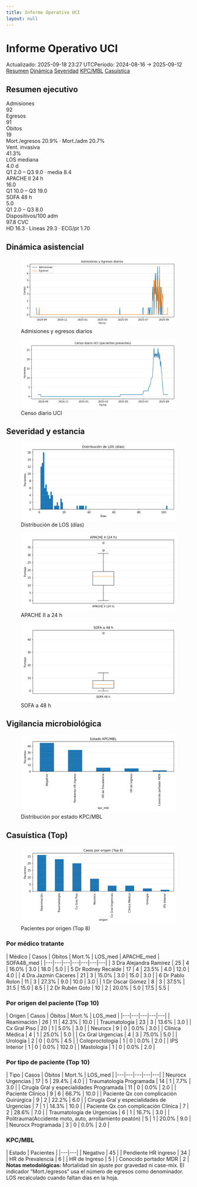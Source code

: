 ```yaml
---
title: Informe Operativo UCI
layout: null
---
```


<link rel="stylesheet" href="assets/report.css">

<div class="page">
<h1>Informe Operativo UCI</h1>
<div class="badgebar"><span class="badge">Actualizado: 2025-09-18 23:27 UTC</span><span class="badge">Período: 2024-08-16 → 2025-09-12</span></div>
<div class="toc">
<a href="#resumen-ejecutivo">Resumen</a>
<a href="#dinamica-asistencial">Dinámica</a>
<a href="#severidad-y-estancia">Severidad</a>
<a href="#vigilancia-microbiologica">KPC/MBL</a>
<a href="#casuistica-top">Casuística</a>
</div>
<h2 id="resumen-ejecutivo">Resumen ejecutivo</h2>
<div class="kpi-grid">
<div class="kpi"><div class="label">Admisiones</div><div class="value">92</div></div>
<div class="kpi"><div class="label">Egresos</div><div class="value">91</div></div>
<div class="kpi"><div class="label">Óbitos</div><div class="value">19</div><div class="sub">Mort./egresos 20.9% · Mort./adm 20.7%</div></div>
<div class="kpi"><div class="label">Vent. invasiva</div><div class="value">41.3%</div></div>
<div class="kpi"><div class="label">LOS mediana</div><div class="value">4.0 d</div><div class="sub">Q1 2.0 – Q3 9.0 · media 8.4</div></div>
<div class="kpi"><div class="label">APACHE II 24 h</div><div class="value">16.0</div><div class="sub">Q1 10.0 – Q3 19.0</div></div>
<div class="kpi"><div class="label">SOFA 48 h</div><div class="value">5.0</div><div class="sub">Q1 2.0 – Q3 8.0</div></div>
<div class="kpi"><div class="label">Dispositivos/100 adm</div><div class="value">97.8 CVC</div><div class="sub">HD 16.3 · Líneas 29.3 · ECG/pt 1.70</div></div>
</div>
<h2 id="dinamica-asistencial">Dinámica asistencial</h2>
<div class="grid-2">
<div class="card"><figure><img src="assets/timeseries_adm_disc.png" alt="Admisiones y egresos"><figcaption>Admisiones y egresos diarios</figcaption></figure></div>
<div class="card"><figure><img src="assets/census_daily.png" alt="Censo diario"><figcaption>Censo diario UCI</figcaption></figure></div>
</div>
<h2 id="severidad-y-estancia">Severidad y estancia</h2>
<div class="grid-2">
<div class="card"><figure><img src="assets/los_hist.png" alt="Distribución LOS"><figcaption>Distribución de LOS (días)</figcaption></figure></div>
<div class="card"><figure><img src="assets/apache_box.png" alt="APACHE II"><figcaption>APACHE II a 24 h</figcaption></figure></div>
<div class="card"><figure><img src="assets/sofa_box.png" alt="SOFA 48 h"><figcaption>SOFA a 48 h</figcaption></figure></div>
</div>
<h2 id="vigilancia-microbiologica">Vigilancia microbiológica</h2>
<div class="card"><figure><img src="assets/kpc_bars.png" alt="KPC/MBL"><figcaption>Distribución por estado KPC/MBL</figcaption></figure></div>
<h2 id="casuistica-top">Casuística (Top)</h2>
<div class="card"><figure><img src="assets/casemix_bars.png" alt="Origen Top"><figcaption>Pacientes por origen (Top 8)</figcaption></figure></div>
<h3>Por médico tratante</h3>
<div class="tablewrap">
| Médico | Casos | Óbitos | Mort.% | LOS_med | APACHE_med | SOFA48_med |
|---|---|---|---|---|---|---|
| 3 Dra Alejandra Ramirez | 25 | 4 | 16.0% | 3.0 | 18.0 | 5.0 |
| 5 Dr Rodney Recalde | 17 | 4 | 23.5% | 4.0 | 12.0 | 4.0 |
| 4 Dra Jazmin Cáceres | 21 | 3 | 15.0% | 3.0 | 15.0 | 3.0 |
| 6 Dr Pablo Rolon | 11 | 3 | 27.3% | 9.0 | 10.0 | 3.0 |
| 1 Dr Oscar Gómez | 8 | 3 | 37.5% | 31.5 | 15.0 | 8.5 |
| 2 Dr Rubén Goto | 10 | 2 | 20.0% | 5.0 | 17.5 | 5.5 |
</div>
<h3>Por origen del paciente (Top 10)</h3>
<div class="tablewrap">
| Origen | Casos | Óbitos | Mort.% | LOS_med |
|---|---|---|---|---|
| Reanimación | 26 | 11 | 42.3% | 10.0 |
| Traumatología | 23 | 3 | 13.6% | 3.0 |
| Cx Gral Piso | 20 | 1 | 5.0% | 3.0 |
| Neurocx | 9 | 0 | 0.0% | 3.0 |
| Clínica Médica | 4 | 1 | 25.0% | 5.0 |
| Cx Gral Urgencias | 4 | 3 | 75.0% | 5.0 |
| Urología | 2 | 0 | 0.0% | 4.5 |
| Coloproctología | 1 | 0 | 0.0% | 2.0 |
| IPS Interior | 1 | 0 | 0.0% | 102.0 |
| Mastología | 1 | 0 | 0.0% | 2.0 |
</div>
<h3>Por tipo de paciente (Top 10)</h3>
<div class="tablewrap">
| Tipo | Casos | Óbitos | Mort.% | LOS_med |
|---|---|---|---|---|
| Neurocx Urgencias | 17 | 5 | 29.4% | 4.0 |
| Traumatología Programada | 14 | 1 | 7.7% | 3.0 |
| Cirugía Gral y especialidades Programada | 11 | 0 | 0.0% | 2.0 |
| Paciente Clínico | 9 | 6 | 66.7% | 10.0 |
| Paciente Qx con complicación Quirúrgica | 9 | 2 | 22.2% | 6.0 |
| Cirugía Gral y especialidades de Urgencias | 7 | 1 | 14.3% | 10.0 |
| Paciente Qx con complicación Clínica | 7 | 2 | 28.6% | 7.0 |
| Traumatología de Urgencias | 6 | 1 | 16.7% | 3.0 |
| Politrauma(Accidente moto, auto, arrollamiento peatón) | 5 | 1 | 20.0% | 9.0 |
| Neurocx Programada | 3 | 0 | 0.0% | 2.0 |
</div>
<h3>KPC/MBL</h3>
<div class="tablewrap">
| Estado | Pacientes |
|---|---|
| Negativo | 45 |
| Pendiente HR ingreso | 34 |
| HR de Prevalencia | 6 |
| HR de Ingreso | 5 |
| Conocido portador MDR | 2 |
</div>
<div class="note"><strong>Notas metodológicas:</strong> Mortalidad sin ajuste por gravedad ni case-mix. El indicador “Mort./egresos” usa el número de egresos como denominador. LOS recalculado cuando faltan días en la hoja.</div>
</div>